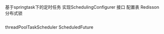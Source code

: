 基于springtask下的定时任务
实现SchedulingConfigurer 接口
配置表
Redisson分布式锁

```

```



threadPoolTaskScheduler   ScheduledFuture
